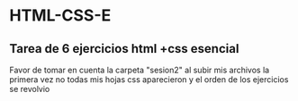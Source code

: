 # HTML-CSS-E
## Tarea de 6 ejercicios html +css esencial

Favor de tomar en cuenta la carpeta "sesion2" al subir mis archivos la primera vez no todas mis hojas css aparecieron y el orden de los ejercicios se revolvio
